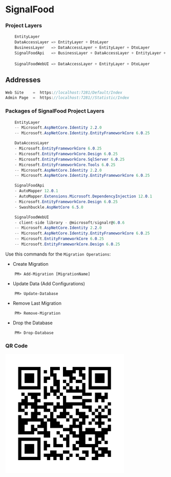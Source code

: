 # SignalFood

### Project Layers
```cs
    EntityLayer
    DataAccessLayer => EntityLayer + DtoLayer
    BusinessLayer   => DataAccessLayer + EntityLayer + DtoLayer
    SignalFoodApi   => BusinessLayer + DataAccessLayer + EntityLayer + DtoLayer
    
    SignalFoodWebUI => DataAccessLayer + EntityLayer + DtoLayer
```

## Addresses
```cs
Web Site    =  https://localhost:7281/Default/Index
Admin Page  =  https://localhost:7281//Statistic/Index
```

### Packages of SignalFood Project Layers
```cs
    EntityLayer
    -- Microsoft.AspNetCore.Identity 2.2.0
    -- Microsoft.AspNetCore.Identity.EntityFrameworkCore 6.0.25
```
```cs
    DataAccessLayer
    - Microsoft.EntityFrameworkCore 6.0.25
    - Microsoft.EntityFrameworkCore.Design 6.0.25
    - Microsoft.EntityFrameworkCore.SqlServer 6.0.25
    - Microsoft.EntityFrameworkCore.Tools 6.0.25
    -- Microsoft.AspNetCore.Identity 2.2.0
    -- Microsoft.AspNetCore.Identity.EntityFrameworkCore 6.0.25
```
```cs
    SignalFoodApi
    - AutoMapper 12.0.1
    - AutoMapper.Extensions.Microsoft.DependencyInjection 12.0.1
    - Microsoft.EntityFrameworkCore.Design 6.0.25
    - Swashbuckle.AspNetCore 6.5.0
```
```cs
    SignalFoodWebUI
    - client-side library - @microsoft/signalr@6.0.6
    -- Microsoft.AspNetCore.Identity 2.2.0
    -- Microsoft.AspNetCore.Identity.EntityFrameworkCore 6.0.25
    -- Microsoft.EntityFrameworkCore 6.0.25
    -- Microsoft.EntityFrameworkCore.Design 6.0.25
```

Use this commands for the `Migration Operations`:
- Create Migration
```
    PM> Add-Migration [MigrationName]
```
- Update Data   (Add Configurations)
```
    PM> Update-Database
```
- Remove Last Migration
```
    PM> Remove-Migration
```
- Drop the Database
```
    PM> Drop-Database
```

### QR Code
![](signalfood-menu.png)


